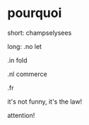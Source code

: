 # pourquoi
short:
champselysees

long:
.no
let

.in
fold

.nl
commerce

.fr

it's not funny, it's the law!

attention!

